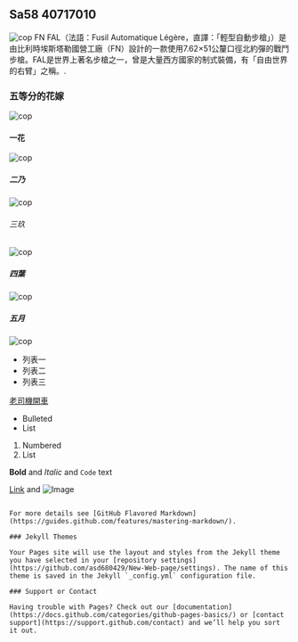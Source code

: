 ## Sa58 40717010
![cop](https://www.trlng.com/wp-content/uploads/2015/03/Ar_sa58_para.jpg)
FN FAL（法語：Fusil Automatique Légère，直譯：「輕型自動步槍」）是由比利時埃斯塔勒國營工廠（FN）設計的一款使用7.62×51公釐口徑北約彈的戰鬥步槍。FAL是世界上著名步槍之一，曾是大量西方國家的制式裝備，有「自由世界的右臂」之稱。.



### 五等分的花嫁

![cop](https://obs.line-scdn.net/0hskaESGO0LERcPAXDcypTE2ZqLytvUD9HOAp9Rx9ScnAmWGoRY19jcn80dSNzW2saMlJrJn04N3UkDDkXaFhj/w644)

#### 一花

![cop](https://encrypted-tbn0.gstatic.com/images?q=tbn:ANd9GcRmKB4nnFqX2Fi-IO0Gd6nqZ1ASpuCSrmfgLY3IQMTM-trgrE41QxtOjS4IfPZFoCGlND8&usqp=CAU)

##### 二乃

![cop](https://i.imgur.com/yc2LFDi.jpg)

###### 三玖

![cop](https://static.wikia.nocookie.net/5hanayome/images/c/cc/%E4%B8%AD%E9%87%8E%E4%B8%89%E7%8E%96_%E5%8B%95%E7%95%AB%E8%B3%87%E8%A8%8A%E6%A1%86.png/revision/latest?cb=20190420150150&path-prefix=zh-tw)

##### 四葉

![cop](https://static.wikia.nocookie.net/5hanayome/images/5/54/%E4%B8%AD%E9%87%8E%E5%9B%9B%E8%91%89_%E5%8B%95%E7%95%AB%E8%B3%87%E8%A8%8A%E6%A1%86.png/revision/latest?cb=20190420150209&path-prefix=zh-tw)

##### 五月

![cop](https://static.wikia.nocookie.net/5hanayome/images/2/2a/%E4%B8%AD%E9%87%8E%E4%BA%94%E6%9C%88_%E5%8B%95%E7%95%AB%E8%B3%87%E8%A8%8A%E6%A1%86.png/revision/latest?cb=20210130121329&path-prefix=zh-tw)

* 列表一
* 列表二
* 列表三

[老司機開車](https://www.youtube.com/watch?v=nanlbtmLE1E)

- Bulleted
- List

1. Numbered
2. List

**Bold** and _Italic_ and `Code` text

[Link](url) and ![Image](src)
```

For more details see [GitHub Flavored Markdown](https://guides.github.com/features/mastering-markdown/).

### Jekyll Themes

Your Pages site will use the layout and styles from the Jekyll theme you have selected in your [repository settings](https://github.com/asd680429/New-Web-page/settings). The name of this theme is saved in the Jekyll `_config.yml` configuration file.

### Support or Contact

Having trouble with Pages? Check out our [documentation](https://docs.github.com/categories/github-pages-basics/) or [contact support](https://support.github.com/contact) and we’ll help you sort it out.
